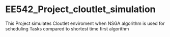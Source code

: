# EE542_Project_cloutlet_simulation
This Project simulates Cloutlet enviroment when NSGA algorithm is used for scheduling Tasks compared to shortest time first algorithm
